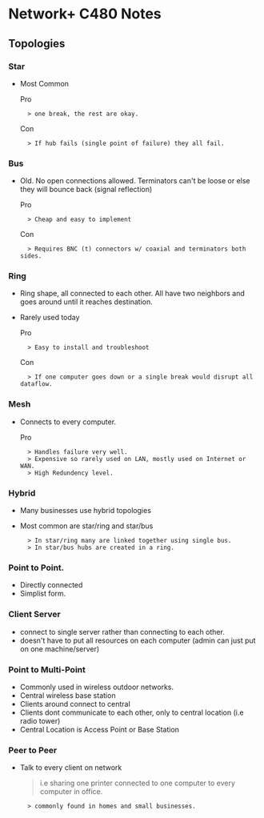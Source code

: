 # Network+ C480 Notes

## Topologies

### Star 

- Most Common 

    Pro

        > one break, the rest are okay.
    
    Con 

        > If hub fails (single point of failure) they all fail.

### Bus 

- Old. No open connections allowed. Terminators can't be loose or else they will bounce back (signal reflection)

    Pro 

        > Cheap and easy to implement

    Con 

        > Requires BNC (t) connectors w/ coaxial and terminators both sides. 

### Ring 

- Ring shape, all connected to each other. All have two neighbors and goes around until it reaches destination.
- Rarely used today

    Pro

        > Easy to install and troubleshoot

    Con 

        > If one computer goes down or a single break would disrupt all dataflow. 

### Mesh

- Connects to every computer. 

    Pro
    
        > Handles failure very well. 
        > Expensive so rarely used on LAN, mostly used on Internet or WAN. 
        > High Redundency level. 

### Hybrid 

- Many businesses use hybrid topologies
- Most common are star/ring and star/bus

        > In star/ring many are linked together using single bus. 
        > In star/bus hubs are created in a ring.

### Point to Point. 

- Directly connected
- Simplist form.

### Client Server

- connect to single server rather than connecting to each other.
- doesn't have to put all resources on each computer (admin can just put on one machine/server)

### Point to Multi-Point

- Commonly used in wireless outdoor networks. 
- Central wireless base station
- Clients around connect to central 
- Clients dont communicate to each other, only to central location (i.e radio tower)
- Central Location is Access Point or Base Station

### Peer to Peer

- Talk to every client on network 
    
    > i.e sharing one printer connected to one computer to every computer in office. 

        > commonly found in homes and small businesses. 